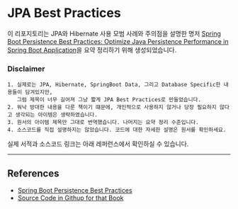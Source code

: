 # JPA Best Practices
이 리포지토리는 JPA와 Hibernate 사용 모범 사례와 주의점을 설명한 명저 [Spring Boot Persistence Best Practices: Optimize Java Persistence Performance in Spring Boot Application](https://www.amazon.com/Spring-Boot-Persistence-Best-Practices/dp/1484256255)을 요약 정리하기 위해 생성되었습니다.

### Disclaimer
```text
1. 실제로는 JPA, Hibernate, SpringBoot Data, 그리고 Database Specific한 내용들이 담겨있지만, 
   그럼 제목이 너무 길어져 그냥 짧게 JPA Best Practices로 만들었습니다.
2. 워낙 방대한 내용을 다룬 책이기 떄문에, 개인적으로 사용하지 않거나 당장 필요하지 않다고 생각되는 아이템은 생략하였습니다.
3. 원서의 아이템 제목만 그대로 번역했습니다. 나머지는 요약 정리 수준입니다. 
4. 소스코드를 직접 설명하지는 않았습니다. 코드에 대한 자세한 설명은 원서를 확인하세요.     
```

실제 서적과 소스코드 링크는 아래 레퍼런스에서 확인하실 수 있습니다. 

---
## References
* [Spring Boot Persistence Best Practices](https://www.amazon.com/Spring-Boot-Persistence-Best-Practices/dp/1484256255)
* [Source Code in Githup for that Book](https://github.com/Apress/spring-boot-persistence-best-practices)